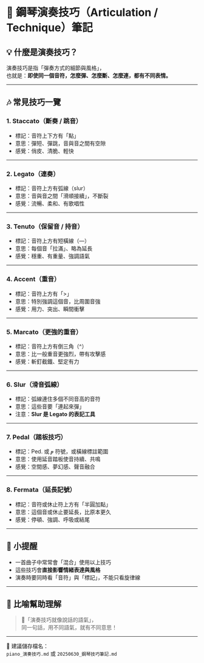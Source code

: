 # 🎹 鋼琴演奏技巧（Articulation / Technique）筆記

## 💡 什麼是演奏技巧？

演奏技巧是指「彈奏方式的細節與風格」，  
也就是：**即使同一個音符，怎麼彈、怎麼斷、怎麼連，都有不同表情。**

---

## 🎶 常見技巧一覽

### 1. **Staccato（斷奏 / 跳音）**
- 標記：音符上下方有「點」
- 意思：彈短、彈跳，音與音之間有空隙  
- 感覺：俏皮、清脆、輕快

---

### 2. **Legato（連奏）**
- 標記：音符上方有弧線（slur）
- 意思：音與音之間「滑順接續」，不斷裂  
- 感覺：流暢、柔和、有歌唱性

---

### 3. **Tenuto（保留音 / 持音）**
- 標記：音符上方有短橫線（—）
- 意思：每個音「拉滿」、略為延長
- 感覺：穩重、有重量、強調語氣

---

### 4. **Accent（重音）**
- 標記：音符上方有「>」
- 意思：特別強調這個音，比周圍音強
- 感覺：用力、突出、瞬間衝擊

---

### 5. **Marcato（更強的重音）**
- 標記：音符上方有倒三角（^）
- 意思：比一般重音更強烈，帶有攻擊感
- 感覺：斬釘截鐵、堅定有力

---

### 6. **Slur（滑音弧線）**
- 標記：弧線連住多個不同音高的音符
- 意思：這些音要「連起來彈」
- 注意：**Slur 是 Legato 的表記工具**

---

### 7. **Pedal（踏板技巧）**
- 標記：Ped. 或 𝆏 符號，或橫線標註範圍
- 意思：使用延音踏板使音持續、共鳴
- 感覺：空間感、夢幻感、聲音融合

---

### 8. **Fermata（延長記號）**
- 標記：音符或休止符上方有「半圓加點」
- 意思：這個音或休止要延長，比原本更久
- 感覺：停頓、強調、呼吸或結尾

---

## 🧠 小提醒

- 一首曲子中常常會「混合」使用以上技巧  
- 這些技巧會**直接影響情緒表達與風格**  
- 演奏時要同時看「音符」與「標記」，不能只看旋律線

---

## 🎯 比喻幫助理解

> 🎹「演奏技巧就像說話的語氣」，  
> 同一句話，用不同語氣，就有不同意思！

---

📁 建議儲存檔名：  
`piano_演奏技巧.md` 或 `20250630_鋼琴技巧筆記.md`
